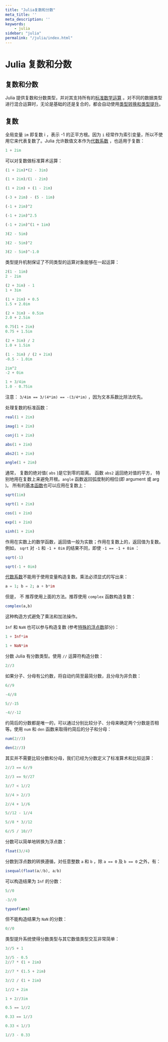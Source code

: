```yaml
---
title: "Julia复数和分数"
meta_title: ''
meta_description: ''
keywords: 
    - julia
sidebar: "julia"
permalink: "/julia/index.html"
---
```

# Julia 复数和分数

## 复数和分数

Julia 提供复数和分数类型，并对其支持所有的[标准数学运算](http://julia-cn.readthedocs.org/zh_CN/latest/manual/mathematical-operations/#man-mathematical-operations) 。对不同的数据类型进行混合运算时，无论是基础的还是复合的，都会自动使用[类型转换和类型提升](https://www.w3cschool.cn/julia/type-transformation.md)。

## 复数

全局变量 `im` 即复数 i ，表示 -1 的正平方根。因为 `i` 经常作为索引变量，所以不使用它来代表复数了。Julia 允许数值文本作为[代数系数](http://julia-cn.readthedocs.org/zh_CN/latest/manual/integers-and-floating-point-numbers/#man-numeric-literal-coefficients) ，也适用于复数：

```julia
1 + 2im
```

可以对复数做标准算术运算：

```julia
(1 + 2im)*(2 - 3im)

(1 + 2im)/(1 - 2im)

(1 + 2im) + (1 - 2im)

(-3 + 2im) - (5 - 1im)

(-1 + 2im)^2

(-1 + 2im)^2.5

(-1 + 2im)^(1 + 1im)

3(2 - 5im)

3(2 - 5im)^2

3(2 - 5im)^-1.0
```

类型提升机制保证了不同类型的运算对象能够在一起运算：

```julia
2(1 - 1im)
2 - 2im

(2 + 3im) - 1
1 + 3im

(1 + 2im) + 0.5
1.5 + 2.0im

(2 + 3im) - 0.5im
2.0 + 2.5im

0.75(1 + 2im)
0.75 + 1.5im

(2 + 3im) / 2
1.0 + 1.5im

(1 - 3im) / (2 + 2im)
-0.5 - 1.0im

2im^2
-2 + 0im

1 + 3/4im
1.0 - 0.75im
```

注意： `3/4im == 3/(4*im) == -(3/4*im)` ，因为文本系数比除法优先。

处理复数的标准函数：

```julia
real(1 + 2im)

imag(1 + 2im)

conj(1 + 2im)

abs(1 + 2im)

abs2(1 + 2im)

angle(1 + 2im)
```

通常， 复数的绝对值( `abs` )是它到零的距离。 函数 `abs2` 返回绝对值的平方， 特别地用在复数上来避免开根。`angle` 函数返回弧度制的相位(即 argument 或 arg )。 所有的[基本函数](http://julia-cn.readthedocs.org/zh_CN/latest/manual/mathematical-operations/#man-elementary-functions)也可以应用在复数上：

```julia
sqrt(1im)

sqrt(1 + 2im)

cos(1 + 2im)

exp(1 + 2im)

sinh(1 + 2im)
```

作用在实数上的数学函数，返回值一般为实数；作用在复数上的，返回值为复数。例如， `sqrt` 对 `-1` 和 `-1 + 0im` 的结果不同，即使 `-1 == -1 + 0im` ：

```julia
sqrt(-1)

sqrt(-1 + 0im)
```

[代数系数](http://julia-cn.readthedocs.org/zh_CN/latest/manual/integers-and-floating-point-numbers/#man-numeric-literal-coefficients)不能用于使用变量构造复数。乘法必须显式的写出来：

```julia
a = 1; b = 2; a + b*im
```

但是， 不 推荐使用上面的方法。推荐使用 `complex` 函数构造复数：

```julia
complex(a,b)
```

这种构造方式避免了乘法和加法操作。

`Inf` 和 `NaN` 也可以参与构造复数 (参考[特殊的浮点数](http://julia-cn.readthedocs.org/zh_CN/latest/manual/integers-and-floating-point-numbers/#man-special-floats)部分)：

```julia
1 + Inf*im

1 + NaN*im
```

分数 Julia 有分数类型。使用 `//` 运算符构造分数：

```julia
2//3
```

如果分子、分母有公约数，将自动约简至最简分数，且分母为非负数：

```julia
6//9

-4//8

5//-15

-4//-12
```

约简后的分数都是唯一的，可以通过分别比较分子、分母来确定两个分数是否相等。使用 `num` 和 `den` 函数来取得约简后的分子和分母：

```julia
num(2//3)

den(2//3)
```

其实并不需要比较分数和分母，我们已经为分数定义了标准算术和比较运算：

```julia
2//3 == 6//9

2//3 == 9//27

3//7 < 1//2

3//4 > 2//3

2//4 + 1//6

5//12 - 1//4

5//8 * 3//12

6//5 / 10//7
```

分数可以简单地转换为浮点数：

```julia
float(3//4)
```

分数到浮点数的转换遵循，对任意整数 `a` 和 `b` ，除 `a == 0` 及 `b == 0` 之外，有：

```julia
isequal(float(a//b), a/b)
```

可以构造结果为 `Inf` 的分数：

```julia
5//0

-3//0

typeof(ans)
```

但不能构造结果为 `NaN` 的分数：

```julia
0//0
```

类型提升系统使得分数类型与其它数值类型交互非常简单：

```julia
3//5 + 1

3//5 - 0.5
2//7 * (1 + 2im)

2//7 * (1.5 + 2im)

3//2 / (1 + 2im)

1//2 + 2im

1 + 2//3im

0.5 == 1//2

0.33 == 1//3

0.33 < 1//3

1//3 - 0.33
```
<code class=backend-type backend-type=free></code>
<code class=gatsby-kernelname data-language=julia></code>
<script type="text/javascript" src="https://cdn.freeaihub.com/asset/js/cell.js"></script>
